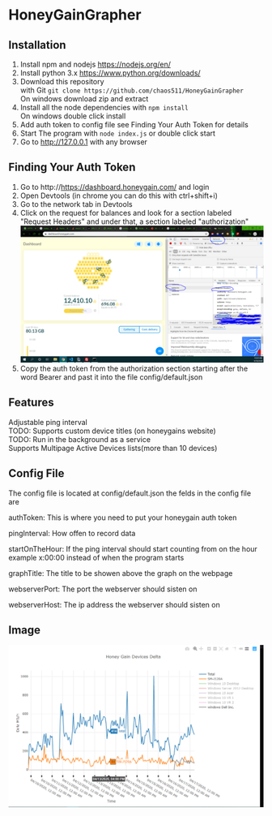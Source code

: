 # HoneyGainGrapher
## Installation
  1) Install npm and nodejs https://nodejs.org/en/
  2) Install python 3.x https://www.python.org/downloads/
  3) Download this repository <br> with Git `git clone https://github.com/chaos511/HoneyGainGrapher`<br>On windows download zip and extract
  4) Install all the node dependencies with `npm install` <br> On windows double click install
  5) Add auth token to config file see Finding Your Auth Token for details
  6) Start The program with `node index.js` or double click start
  7) Go to http://127.0.0.1 with any browser
## Finding Your Auth Token
  1) Go to http://https://dashboard.honeygain.com/ and login
  2) Open Devtools (in chrome you can do this with ctrl+shift+i)
  3) Go to the network tab in Devtools
  4) Click on the request for balances and look for a section labeled "Request Headers" and under that, a section labeled "authorization"
  ![Alt text](/Capture2.PNG?raw=true )
  5) Copy the auth token from the authorization section starting after the word Bearer and past it into the file config/default.json
  
## Features
  Adjustable ping interval<br>
  TODO: Supports custom device titles (on honeygains website)<br>
  TODO: Run in the background as a service<br>
  Supports Multipage Active Devices lists(more than 10 devices)
## Config File
  The config file is located at config/default.json the felds in the config file are
   
  authToken: This is where you need to put your honeygain auth token

  pingInterval: How offen to record data
  
  startOnTheHour: If the ping interval should start counting from on the hour example x:00:00 instead of when the program starts

  graphTitle: The title to be showen above the graph on the  webpage

  webserverPort: The port the webserver should sisten on

  webserverHost: The ip address the webserver should sisten on


## Image
![Alt text](/Capture.PNG?raw=true )

  
  
  

